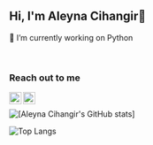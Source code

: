 ## Hi, I'm Aleyna Cihangir👋

🔭 I’m currently working on Python 

<br />

### Reach out to me 

[<img width="22" src="https://unpkg.com/simple-icons@v6/icons/gmail.svg" align="left" />][gmail] 
[<img width="22" src="https://unpkg.com/simple-icons@v6/icons/linkedin.svg" align="left" />][linkedin]

[linkedin]: https://www.linkedin.com/in/aleynacihangir
[gmail]: aleynaacihangir@gmail.com
<br />

![[Aleyna Cihangir's GitHub stats]](https://github-readme-stats.vercel.app/api?username=aleyna-cihangir&show_icons=true&theme=radical)

![Top Langs](https://github-readme-stats.vercel.app/api/top-langs/?username=aleyna-cihangir)
